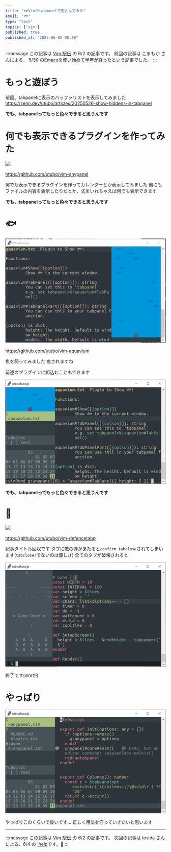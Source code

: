 ```yaml
---
title: "🐟Vimのtabpanelで遊んんでみた"
emoji: "🐟"
type: "tech"
topics: ["vim"]
published: true
published_at: "2025-06-02 00:00"
---
```


:::message
この記事は [Vim 駅伝](https://vim-jp.org/ekiden/) の 6/2 の記事です。
前回の記事は こまもか さんによる、 5/30 の[Emacsを使い始めて半年が経った](https://vim-jp.org/ekiden/#article-2025-05-30)という記事でした。
:::

# もっと遊ぼう

前回、tabpanelに表示のバッファリストを表示してみました
https://zenn.dev/utubo/articles/20250526-show-hiddens-in-tabpanel

**でも、tabpanelってもっと色々できると思うんです**


# 何でも表示できるプラグインを作ってみた

![](https://github.com/user-attachments/assets/ff276d1d-2afc-4367-9be5-3891b43426ea)

https://github.com/utubo/vim-anypanel

何でも表示できるプラグインを作ってカレンダーとか表示してみました
他にもファイルの内容を表示したりだとか、式をいれちゃえば何でも表示できます

**でも、tabpanelってもっと色々できると思うんです**

# 🐟

![](/images/20250602-play-tabpanel/aquavium.gif)

https://github.com/utubo/vim-aquavium

魚を飼ってみました
癒されますね

前述のプラグインに組込むこともできます

![](/images/20250602-play-tabpanel/aquavium-in-any.png)


**でも、tabpanelってもっと色々できると思うんです**

# 👾

![](/images/20250602-play-tabpanel/defencetabp.png)

https://github.com/utubo/vim-defencetabp

記事タイトル回収です
タブに敵の弾があたると`confirm tabclose`されてしまいます(`tabclose!`でないのは優しさ)
全てのタブが破壊されると

![](/images/20250602-play-tabpanel/defencetabp-gameover.png)

終了です(vimが)

# やっぱり

![](/images/20250602-play-tabpanel/anypanel.png)

やっぱりこのくらいで良いです…
正しく用法を守っていきたいと思います

----

:::message
この記事は [Vim 駅伝](https://vim-jp.org/ekiden/) の 6/2 の記事です。
次回の記事は tosida さんによる、6/4 の [:help](https://vim-jp.org/ekiden/#article-2025-06-04)です。🏃
:::

